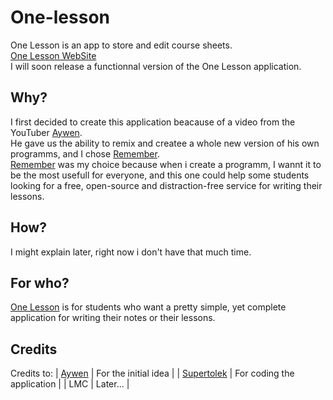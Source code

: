 # One-lesson
One Lesson is an app to store and edit course sheets.  
[One Lesson WebSite](https://supertolek.github.io/One-lesson/)  
I will soon release a functionnal version of the One Lesson application.

## Why?
I first decided to create this application beacause of a video from the YouTuber [Aywen](https://youtube.com/@AywenVideos).  
He gave us the ability to remix and createe a whole new version of his own programms, and I chose [Remember](https://github.com/Aywen1/remember).  
[Remember](https://github.com/Aywen1/remember) was my choice because when i create a programm, I wannt it to be the most usefull for everyone, and this one could help some students looking for a free, open-source and distraction-free service for writing their lessons.

## How?
I might explain later, right now i don't have that much time.

## For who?
[One Lesson](https://supertolek.github.io) is for students who want a pretty simple, yet complete application for writing their notes or their lessons.

## Credits
Credits to:
| [Aywen](https://youtube.com/@AywenVideos)   | For the initial idea       |
| [Supertolek](https://github.com/Supertolek) | For coding the application |
| LMC                                         | Later...                   |
